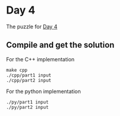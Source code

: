 # Day 4

The puzzle for [Day 4](https://adventofcode.com/2020/day/4)

## Compile and get the solution

For the C++ implementation
```
make cpp
./cpp/part1 input
./cpp/part2 input
```

For the python implementation
```
./py/part1 input
./py/part2 input
```
